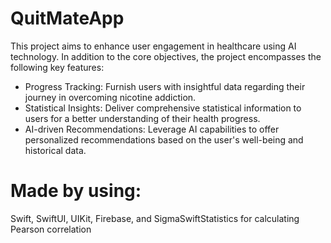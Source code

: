 # QuitMateApp
This project aims to enhance user engagement in healthcare using AI technology. In addition to the core objectives, the project encompasses the following key features:

* Progress Tracking: Furnish users with insightful data regarding their journey in overcoming nicotine addiction.
* Statistical Insights: Deliver comprehensive statistical information to users for a better understanding of their health progress.
* AI-driven Recommendations: Leverage AI capabilities to offer personalized recommendations based on the user's well-being and historical data.

# Made by using: 
Swift, SwiftUI, UIKit, Firebase, and SigmaSwiftStatistics for calculating Pearson correlation
